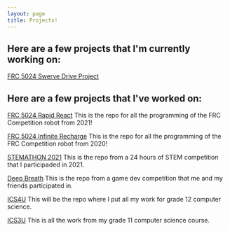 ```yaml
---
layout: page
title: Projects!
---
```


## Here are a few projects that I'm currently working on:

[FRC 5024 Swerve Drive Project](https://github.com/catarinaburghi/Swerve-Drive-FRC5024)


## Here are a few projects that I've worked on:

[FRC 5024 Rapid React](https://github.com/frc5024/RapidReact)
This is the repo for all the programming of the FRC Competition robot from 2021!

[FRC 5024 Infinite Recharge](https://github.com/frc5024/InfiniteRecharge)
This is the repo for all the programming of the FRC Competition robot from 2020!

[STEMATHON 2021](https://github.com/catarinaburghi/STEMathon)
This is the repo from a 24 hours of STEM competition that I participaded in 2021.

[Deep Breath](https://github.com/Ewpratten/ludum-dare-48/releases/tag/v1.0.0) 
This is the repo from a game dev competition that me and my friends participated in.

[ICS4U](https://github.com/catarinaburghi/ICS4U) This will be the repo where I put all my work for grade 12 computer science.

[ICS3U](https://github.com/catarinaburghi/ICS3U) 
This is all the work from my grade 11 computer science course.





